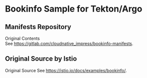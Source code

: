 # Bookinfo Sample for Tekton/Argo

## Manifests Repository
Original Contents  
See <https://gitlab.com/cloudnative_impress/bookinfo-manifests>.  

## Original Source by Istio

Original Source See <https://istio.io/docs/examples/bookinfo/>.  
